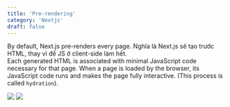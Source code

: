 ```yaml
---
title: 'Pre-rendering'
category: 'Nextjs'
draft: false
---
```


By default, Next.js pre-renders every page. Nghĩa là Next.js sẽ tạo trước HTML, thay vì để JS ở client-side làm hết.  
Each generated HTML is associated with minimal JavaScript code necessary for that page. When a page is loaded by the browser, its JavaScript code runs and makes the page fully interactive. (This process is called `hydration`).

![](https://nextjs.org/static/images/learn/data-fetching/pre-rendering.png)
![](https://nextjs.org/static/images/learn/data-fetching/no-pre-rendering.png)

